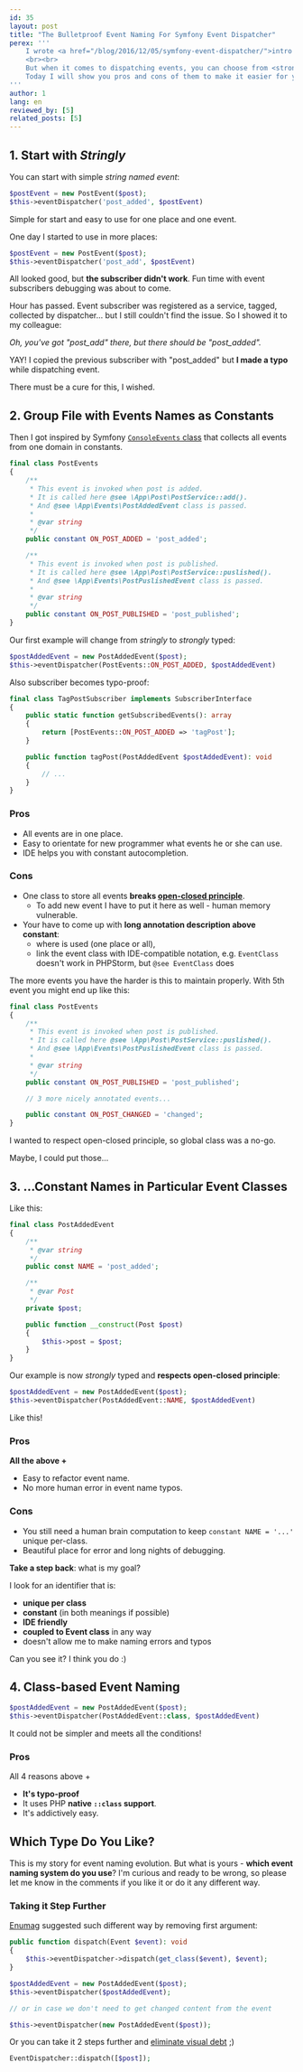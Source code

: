 ```yaml
---
id: 35
layout: post
title: "The Bulletproof Event Naming For Symfony Event Dispatcher"
perex: '''
    I wrote <a href="/blog/2016/12/05/symfony-event-dispatcher/">intro to Symfony\EventDispatcher</a> and how to use it with simple event.
    <br><br>
    But when it comes to dispatching events, you can choose from <strong>4 different ways</strong>. Which one to choose and why?
    Today I will show you pros and cons of them to make it easier for you.
'''
author: 1
lang: en
reviewed_by: [5]
related_posts: [5]
---
```


## 1. Start with *Stringly*

You can start with simple *string named event*:

```php
$postEvent = new PostEvent($post);
$this->eventDispatcher('post_added', $postEvent)
```

Simple for start and easy to use for one place and one event.

One day I started to use in more places:

```php
$postEvent = new PostEvent($post);
$this->eventDispatcher('post_add', $postEvent)
```

All looked good, but **the subscriber didn't work**. Fun time with event subscribers debugging was about to come.

Hour has passed. Event subscriber was registered as a service, tagged, collected by dispatcher... but I still couldn't find the issue. So I showed it to my colleague:

*Oh, you've got "post_add" there, but there should be "post_added".*

YAY! I copied the previous subscriber with "post_added" but **I made a typo** while dispatching event.

There must be a cure for this, I wished.

## 2. Group File with Events Names as Constants

Then I got inspired by Symfony [`ConsoleEvents` class](https://github.com/symfony/symfony/blob/d203ee33954f4e0c5b39cdc6224fe4fb96cac0c3/src/Symfony/Component/Console/ConsoleEvents.php) that collects all events from one domain in constants.

```php
final class PostEvents
{
    /**
     * This event is invoked when post is added.
     * It is called here @see \App\Post\PostService::add().
     * And @see \App\Events\PostAddedEvent class is passed.
     *
     * @var string
     */
    public constant ON_POST_ADDED = 'post_added';

    /**
     * This event is invoked when post is published.
     * It is called here @see \App\Post\PostService::puslished().
     * And @see \App\Events\PostPuslishedEvent class is passed.
     *
     * @var string
     */
    public constant ON_POST_PUBLISHED = 'post_published';
}
```

Our first example will change from *stringly* to *strongly* typed:

```php
$postAddedEvent = new PostAddedEvent($post);
$this->eventDispatcher(PostEvents::ON_POST_ADDED, $postAddedEvent)
```

Also subscriber becomes typo-proof:

```php
final class TagPostSubscriber implements SubscriberInterface
{
    public static function getSubscribedEvents(): array
    {
        return [PostEvents::ON_POST_ADDED => 'tagPost'];
    }

    public function tagPost(PostAddedEvent $postAddedEvent): void
    {
        // ...
    }
}
```

### Pros

- All events are in one place.
- Easy to orientate for new programmer what events he or she can use.
- IDE helps you with constant autocompletion.


### Cons

- One class to store all events **breaks [open-closed principle](https://github.com/wataridori/solid-php-example/blob/master/2-open-closed-principle.php)**.
    - To add new event I have to put it here as well - human memory vulnerable.
- Your have to come up with **long annotation description above constant**:
    - where is used (one place or all),
    - link the event class with IDE-compatible notation, e.g. `EventClass` doesn't work in PHPStorm, but `@see EventClass` does

The more events you have the harder is this to maintain properly. With 5th event you might end up like this:

```php
final class PostEvents
{
    /**
     * This event is invoked when post is published.
     * It is called here @see \App\Post\PostService::puslished().
     * And @see \App\Events\PostPuslishedEvent class is passed.
     *
     * @var string
     */
    public constant ON_POST_PUBLISHED = 'post_published';

    // 3 more nicely annotated events...

    public constant ON_POST_CHANGED = 'changed';
}
```

I wanted to respect open-closed principle, so global class was a no-go.

Maybe, I could put those...

## 3. ...Constant Names in Particular Event Classes

Like this:

```php
final class PostAddedEvent
{
    /**
     * @var string
     */
    public const NAME = 'post_added';

    /**
     * @var Post
     */
    private $post;

    public function __construct(Post $post)
    {
        $this->post = $post;
    }
}
```

Our example is now *strongly* typed and **respects open-closed principle**:

```php
$postAddedEvent = new PostAddedEvent($post);
$this->eventDispatcher(PostAddedEvent::NAME, $postAddedEvent)
```

Like this!


### Pros

**All the above +**

- Easy to refactor event name.
- No more human error in event name typos.


### Cons

- You still need a human brain computation to keep `constant NAME = '...'` unique per-class.
- Beautiful place for error and long nights of debugging.

**Take a step back**: what is my goal?

I look for an identifier that is:

- **unique per class**
- **constant** (in both meanings if possible)
- **IDE friendly**
- **coupled to Event class** in any way
- doesn't allow me to make naming errors and typos

Can you see it? I think you do :)


## 4. Class-based Event Naming

```php
$postAddedEvent = new PostAddedEvent($post);
$this->eventDispatcher(PostAddedEvent::class, $postAddedEvent)
```

It could not be simpler and meets all the conditions!


### Pros

All 4 reasons above +

- **It's typo-proof**
- It uses PHP **native `::class` support**.
- It's addictively easy.

## Which Type Do You Like?

This is my story for event naming evolution. But what is yours - **which event naming system do you use**? I'm curious and ready to be wrong, so please let me know in the comments if you like it or do it any different way.


### Taking it Step Further

[Enumag](http://enumag.cz/) suggested such different way by removing first argument:

```php
public function dispatch(Event $event): void
{
    $this->eventDispatcher->dispatch(get_class($event), $event);
}
```

```php
$postAddedEvent = new PostAddedEvent($post);
$this->eventDispatcher($postAddedEvent);

// or in case we don't need to get changed content from the event

$this->eventDispatcher(new PostAddedEvent($post));
```

Or you can take it 2 steps further and [eliminate visual debt](http://ocramius.github.io/blog/eliminating-visual-debt/) ;)

```php
EventDispatcher::dispatch([$post]);
```
